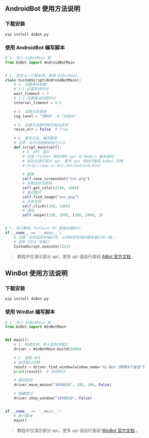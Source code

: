 ## AndroidBot 使用方法说明

### 下载安装

```shell
pip install AiBot.py
```

### 使用 AndroidBot 编写脚本

```python
# 1. 导入 AiBotMain 类
from AiBot import AndroidBotMain


# 2. 自定义一个脚本类，继承 AiBotMain
class CustomScript(AndroidBotMain):
    # 3. 设置等待参数
    # 3.1 设置等待时间
    wait_timeout = 3
    # 3.2 设置重试间隔时长
    interval_timeout = 0.5

    # 4. 设置日志等级
    log_level = "INFO"  # "DEBUG"

    # 5. 设置方法超时是否抛出异常
    raise_err = False  # True

    # 6. 重写方法，编写脚本
    # 注意：此方法是脚本执行入口
    def script_main(self):
        # 6. API 演示
        # 注意：Python 端支持的 api 与 Nodejs 基本相同
        # 此处仅演示部分 api，更多 api 请自行查阅 AiBot 文档
        # http://www.ai-bot.net/android.html

        # 截图
        self.save_screenshot("xxx.png")
        # 获取坐标点颜色
        self.get_color((100, 100))
        # 查找图片
        self.find_image("xxx.png")
        # 点击坐标
        self.click((100, 100))
        # 滑动
        self.swipe((100, 100), (200, 200), 3)


# 7. 执行脚本，Pycharm 中，直接右键执行
if __name__ == '__main__':
    # 注意：此处监听的端口号，必须和手机端的脚本端口号一致；
    # 监听 3333 号端口
    CustomScript.execute(3333)
```

> 教程中仅演示部分 api，更多 api 请自行查阅 [AiBot 官方文档](http://www.ai-bot.net/android.html) 。

## WinBot 使用方法说明

### 下载安装

```shell
pip install AiBot.py
```

### 使用 WinBot 编写脚本

```python
# 1. 导入 AiBotMain 类
from AiBot import WinBotMain


def main():
    # 1. 构建实例，传入监听的端口
    driver = WinBotMain.build(3000)

    # 2. 调用 API
    # 查询窗口句柄
    result = driver.find_window(window_name="Ai-Bot 2群等9个会话")
    print(result)  # 1050010

    # 移动鼠标
    driver.move_mouse("1050010", 100, 100, False)

    # 隐藏窗口
    driver.show_window("1050010", False)


if __name__ == '__main__':
    # 执行脚本
    main()
```

> 教程中仅演示部分 api，更多 api 请自行查阅 [WinBot 官方文档](http://www.ai-bot.net/android.html) 。

